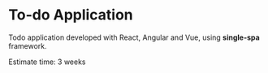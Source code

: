 # To-do Application

Todo application developed with React, Angular and Vue, using **single-spa** framework.

Estimate time: 3 weeks
